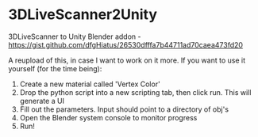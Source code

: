 # 3DLiveScanner2Unity
3DLiveScanner to Unity Blender addon - https://gist.github.com/dfgHiatus/26530dfffa7b44711ad70caea473fd20

A reupload of this, in case I want to work on it more. If you want to use it yourself (for the time being):
1) Create a new material called 'Vertex Color'
1) Drop the python script into a new scripting tab, then click run. This will generate a UI
1) Fill out the parameters. Input should point to a directory of obj's
1) Open the Blender system console to monitor progress
1) Run!
